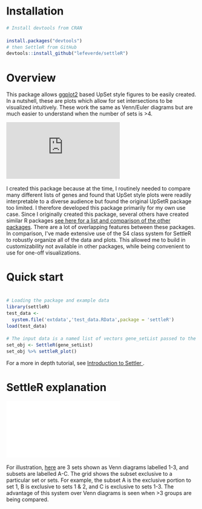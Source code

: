 # Installation

```R
# Install devtools from CRAN

install.packages("devtools")
# then SettleR from GitHub
devtools::install_github("lefeverde/settleR")

```

# Overview

This package allows [ggplot2](https://ggplot2.tidyverse.org) based UpSet style figures to be easily created. In a nutshell, these are plots which allow for set intersections to be visualized intuitively. These work the same as Venn/Euler diagrams but are much easier to understand when the number of sets is >4.

![settler_plot](https://github.com/lefeverde/settleR/blob/master/vignettes/example_settleR_plot.pdf?raw=true)

I created this package because at the time, I routinely needed to compare many different lists of genes and found that UpSet style plots were readily interpretable to a diverse audience but found the original UpSetR package too limited. I therefore developed this package primarily for my own use case. Since I originally created this package, several others have created similar R packages [see here for a list and comparison of the other packages](https://github.com/krassowski/complex-upset). There are a lot of overlapping features between these packages. In comparison, I've made extensive use of the S4 class system for SettleR to robustly organize all of the data and plots. This allowed me to build  in customizability not available in other packages, while being convenient to use for one-off visualizations.



# Quick start

```R

# Loading the package and example data
library(settleR)
test_data <-
  system.file('extdata','test_data.RData',package = 'settleR')
load(test_data)

# The input data is a named list of vectors gene_setList passed to the constructor function
set_obj <- SettleR(gene_setList)
set_obj %>% settleR_plot()

```

For a more in depth tutorial, see [Introduction to Settler ](https://github.com/lefeverde/settleR/blob/master/doc/Introduction_to_settleR.pdf).


# SettleR explanation
![grid_explanation](settleR_explanation.pdf?raw=true)

For illustration, [here](grid_explanation) are 3 sets shown as Venn diagrams labelled 1-3, and subsets are labelled A-C. The grid shows the subset exclusive to a particular set or sets. For example, the subset A is the exclusive portion to set 1, B is exclusive to sets 1 & 2, and C is exclusive to sets 1-3. The advantage of this system over Venn diagrams is seen when >3 groups are being compared.
